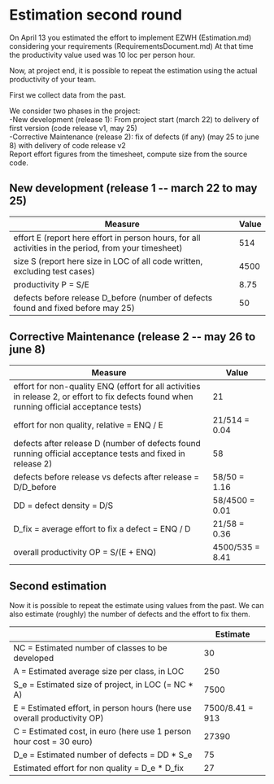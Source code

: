 # Estimation second round

On April 13 you estimated the effort to implement EZWH (Estimation.md) considering your requirements (RequirementsDocument.md)
At that time the productivity value used was 10 loc per person hour.   

Now, at project end, it is possible to repeat the 
estimation using the actual productivity of your team.


First we collect data from the past.   

We consider two phases in the project: <br>
-New development (release 1): From project start (march 22) to delivery of first version (code release v1, may 25) <br>
-Corrective Maintenance (release 2): fix of defects (if any)  (may 25 to june 8) with delivery of code release v2  <br>
Report effort figures from the timesheet, compute size from the source code.

## New development (release 1  -- march 22 to may 25)
| Measure| Value |
|---|---|
|effort E (report here effort in person hours, for all activities in the period, from your timesheet)  |514|
|size S (report here size in LOC of all code written, excluding test cases)  |4500|
|productivity P = S/E |8.75|
|defects before release D_before (number of defects found and fixed before may 25) |50|



## Corrective Maintenance (release 2 -- may 26 to june 8)

| Measure | Value|
|---|---|
| effort for non-quality ENQ (effort for all activities in release 2, or effort to fix defects found when running official acceptance tests) |21|
| effort for non quality, relative = ENQ / E |21/514 = 0.04 |
|defects after release D (number of defects found running official acceptance tests and  fixed in release 2) |58|
| defects before release vs defects after release = D/D_before |58/50 = 1.16|
|DD = defect density = D/S| 58/4500 = 0.01|
|D_fix = average effort to fix a defect = ENQ / D |21/58 = 0.36|
|overall productivity OP = S/(E + ENQ)|4500/535 = 8.41 |

## Second estimation

Now it is possible to repeat the estimate using values from the past. We can also estimate (roughly) the number of defects and the effort to fix them.

|             | Estimate                        |             
| ----------- | ------------------------------- |  
| NC =  Estimated number of classes to be developed                 | 30                        |             
|  A = Estimated average size per class, in LOC                     |      250                      | 
| S_e = Estimated size of project, in LOC (= NC * A)                  |             7500                   |
| E = Estimated effort, in person hours (here use overall productivity OP)  |                7500/8.41 = 913                  |   
| C = Estimated cost, in euro (here use 1 person hour cost = 30 euro)                   |   27390      | 
| D_e = Estimated number of defects = DD * S_e| 75 |
| Estimated effort for non quality = D_e * D_fix | 27 |

